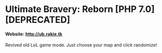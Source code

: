 # Ultimate Bravery: Reborn [PHP 7.0] [DEPRECATED]

#### Website: http://ub.rakie.tk

Revived old LoL game mode.
Just choose your map and click randomize!
